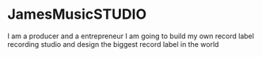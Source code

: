 # JamesMusicSTUDIO
I am a producer and a entrepreneur I am going to build my own record label recording studio and design the biggest record label in the world 
